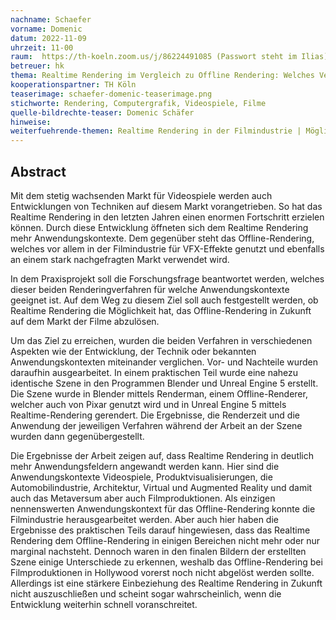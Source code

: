 ```yaml
---
nachname: Schaefer
vorname: Domenic
datum: 2022-11-09
uhrzeit: 11-00
raum:  https://th-koeln.zoom.us/j/86224491085 (Passwort steht im Ilias) Präsentation
betreuer: hk
thema: Realtime Rendering im Vergleich zu Offline Rendering: Welches Verfahren eignet sich für welche Anwendungskontexte
kooperationspartner: TH Köln
teaserimage: schaefer-domenic-teaserimage.png
stichworte: Rendering, Computergrafik, Videospiele, Filme
quelle-bildrechte-teaser: Domenic Schäfer
hinweise:
weiterfuehrende-themen: Realtime Rendering in der Filmindustrie | Möglichkeiten im Metaversum durch die Anwendung von Realtime Rendering
---
```


## Abstract

Mit dem stetig wachsenden Markt für Videospiele werden auch Entwicklungen von Techniken auf diesem Markt vorangetrieben. So hat das Realtime Rendering in den letzten Jahren einen enormen Fortschritt erzielen können. Durch diese Entwicklung öffneten sich dem Realtime Rendering mehr Anwendungskontexte. Dem gegenüber steht das Offline-Rendering, welches vor allem in der Filmindustrie für VFX-Effekte genutzt und ebenfalls an einem stark nachgefragten Markt verwendet wird.

In dem Praxisprojekt soll die Forschungsfrage beantwortet werden, welches dieser beiden Renderingverfahren für welche Anwendungskontexte geeignet ist. Auf dem Weg zu diesem Ziel soll auch festgestellt werden, ob Realtime Rendering die Möglichkeit hat, das Offline-Rendering in Zukunft auf dem Markt der Filme abzulösen.

Um das Ziel zu erreichen, wurden die beiden Verfahren in verschiedenen Aspekten wie der Entwicklung, der Technik oder bekannten Anwendungskontexten miteinander verglichen. Vor- und Nachteile wurden daraufhin ausgearbeitet. In einem praktischen Teil wurde eine nahezu identische Szene in den Programmen Blender und Unreal Engine 5 erstellt. Die Szene wurde in Blender mittels Renderman, einem Offline-Renderer, welcher auch von Pixar genutzt wird und in Unreal Engine 5 mittels Realtime-Rendering gerendert. Die Ergebnisse, die Renderzeit und die Anwendung der jeweiligen Verfahren während der Arbeit an der Szene wurden dann gegenübergestellt.

Die Ergebnisse der Arbeit zeigen auf, dass Realtime Rendering in deutlich mehr Anwendungsfeldern angewandt werden kann. Hier sind die Anwendungskontexte Videospiele, Produktvisualisierungen, die Automobilindustrie, Architektur, Virtual und Augmented Reality und damit auch das Metaversum aber auch Filmproduktionen. Als einzigen nennenswerten Anwendungskontext für das Offline-Rendering konnte die Filmindustrie herausgearbeitet werden. Aber auch hier haben die Ergebnisse des praktischen Teils darauf hingewiesen, dass das Realtime Rendering dem Offline-Rendering in einigen Bereichen nicht mehr oder nur marginal nachsteht. Dennoch waren in den finalen Bildern der erstellten Szene einige Unterschiede zu erkennen, weshalb das Offline-Rendering bei Filmproduktionen in Hollywood vorerst noch nicht abgelöst werden sollte. Allerdings ist eine stärkere Einbeziehung des Realtime Rendering in Zukunft nicht auszuschließen und scheint sogar wahrscheinlich, wenn die Entwicklung weiterhin schnell voranschreitet.

